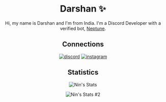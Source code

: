 <h1 align="center">Darshan ✨</h1>

<div align="center">
  
Hi, my name is Darshan and I'm from India. I'm a Discord Developer with a verified bot, [Neptune](https://top.gg/bot/826722489543295006).
</div>
  
  
<h2 align="center">Connections</h2>

<div align="center">
  
  [![discord](https://img.shields.io/badge/-%20Nin%231111-5865F2?style=for-the-badge&logo=discord&logoColor=white)](https://discord.com/users/838620835282812969)
  [![instagram](https://img.shields.io/badge/-not__ninn__-E1306C?style=for-the-badge&logo=instagram&logoColor=white)](https://instagram.com/not_ninn_)
</div>

<h2 align="center">Statistics</h2>

<div align="center">
  
  ![Nin's Stats](https://github-readme-stats.vercel.app/api?username=Ninn08&show_icons=true&theme=midnight-purple)
  
  ![Nin's Stats #2](https://github-readme-stats.vercel.app/api/top-langs/?username=Ninn08&layout=compact&theme=midnight-purple)
</div>
